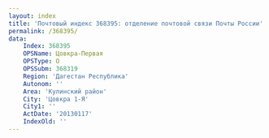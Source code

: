 ```yaml
---
layout: index
title: 'Почтовый индекс 368395: отделение почтовой связи Почты России'
permalink: /368395/
data:
    Index: 368395
    OPSName: Цовкра-Первая
    OPSType: О
    OPSSubm: 368319
    Region: 'Дагестан Республика'
    Autonom: ''
    Area: 'Кулинский район'
    City: 'Цовкра 1-Я'
    City1: ''
    ActDate: '20130117'
    IndexOld: ''
---
```

